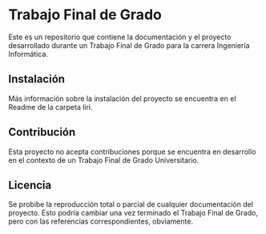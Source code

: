 # Trabajo Final de Grado

Este es un repositorio que contiene la documentación y el proyecto desarrollado durante un Trabajo Final de Grado para la carrera Ingeniería Informática.

## Instalación

Más información sobre la instalación del proyecto se encuentra en el Readme de la carpeta liri.
        
## Contribución

Esta proyecto no acepta contribuciones porque se encuentra en desarrollo en el contexto de un Trabajo Final de Grado Universitario.

## Licencia

Se probibe la reproducción total o parcial de cualquier documentación del proyecto. 
Esto podría cambiar una vez terminado el Trabajo Final de Grado, pero con las referencias correspondientes, obviamente.

